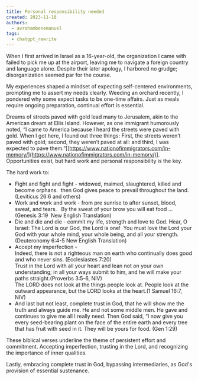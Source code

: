 ```yaml
---
title: Personal responsibility needed
created: 2023-11-18
authors:
  - avrahambenemanuel
tags:
  - chatgpt_rewrite
---
```



When I first arrived in Israel as a 16-year-old, the organization I came with failed to pick me up at the airport, leaving me to navigate a foreign country and language alone. Despite their later apology, I harbored no grudge; disorganization seemed par for the course.

My experiences shaped a mindset of expecting self-centered environments, prompting me to assert my needs clearly. Weeding an orchard recently, I pondered why some expect tasks to be one-time affairs. Just as meals require ongoing preparation, continual effort is essential. 

Dreams of streets paved with gold lead many to Jerusalem, akin to the American dream at Ellis Island. However, as one immigrant humorously noted, “I came to America because I heard the streets were paved with gold. When I got here, I found out three things: First, the streets weren’t paved with gold; second, they weren’t paved at all: and third, I was expected to pave them.”[[https://www.nationofimmigrators.com/in-memory/](https://www.nationofimmigrators.com/in-memory/)]. Opportunities exist, but hard work and personal responsibility is the key.

The hard work to:

- Fight and fight and fight - widowed, maimed, slaughtered, killed and become orphans.  then God gives peace to prevail throughout the land. (Leviticus 26:6 and others)
- Work and work and work - from pre sunrise to after sunset, blood, sweat, and tears.   By the sweat of your brow you will eat food ... (Genesis 3:19  New English Translation)
- Die and die and die - commit my life, strength and love to God. Hear, O Israel: The Lord is our God, the Lord is one!  You must love the Lord your God with your whole mind, your whole being, and all your strength. (Deuteronomy 6:4-5 New English Translation)
- Accept my imperfection -  
    Indeed, there is not a righteous man on earth who continually does good and who never sins. (Ecclesiastes 7:20)  
    Trust in the Lord with all your heart and lean not on your own understanding; in all your ways submit to him, and he will make your paths straight.(Proverbs 3:5-6, NIV)  
    The LORD does not look at the things people look at. People look at the outward appearance, but the LORD looks at the heart.(1 Samuel 16:7, NIV)
- And last but not least, complete trust in God, that he will show me the truth and always guide me. He and not some middle men. He gave and continues to give me all I really need. Then God said, “I now give you every seed-bearing plant on the face of the entire earth and every tree that has fruit with seed in it. They will be yours for food. (Gen 1:29)

These biblical verses underline the theme of persistent effort and commitment. Accepting imperfection, trusting in the Lord, and recognizing the importance of inner qualities. 

Lastly, embracing complete trust in God, bypassing intermediaries, as God's provision of essential sustenance.
